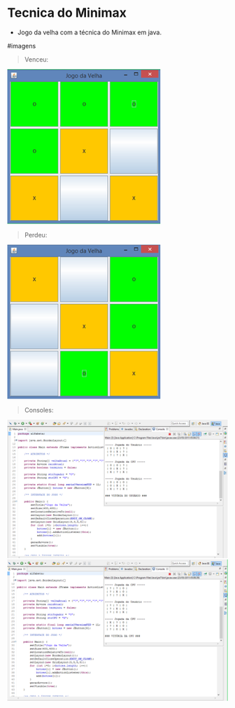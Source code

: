 # Tecnica do Minimax

* Jogo da velha com a técnica do Minimax em java.

#imagens

> Venceu:

<img src="https://github.com/lucasmlima08/Tecnica-do-Minimax/blob/master/img_vitoria.png" width="350" />

> Perdeu:

<img src="https://github.com/lucasmlima08/Tecnica-do-Minimax/blob/master/img_derrota.png" width="350" />

> Consoles:

<img src="https://github.com/lucasmlima08/Tecnica-do-Minimax/blob/master/img_info1.png" width="800" />
<img src="https://github.com/lucasmlima08/Tecnica-do-Minimax/blob/master/img_info2.png" width="800" />
